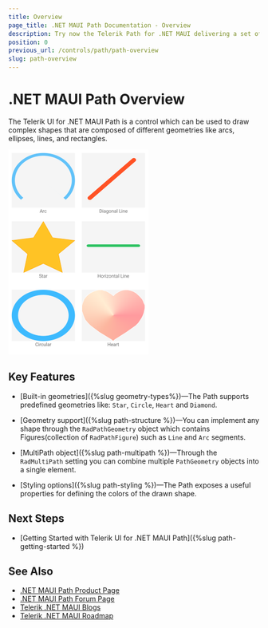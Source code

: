 ```yaml
---
title: Overview
page_title: .NET MAUI Path Documentation - Overview
description: Try now the Telerik Path for .NET MAUI delivering a set of options for drawing complex shapes composed of various geometries like arcs, ellipses, lines, and rectangles.
position: 0
previous_url: /controls/path/path-overview
slug: path-overview
---
```


# .NET MAUI Path Overview

The Telerik UI for .NET MAUI Path is a control which can be used to draw complex shapes that are composed of different geometries like arcs, ellipses, lines, and rectangles.

![.NET MAUI Path Overview](images/paths.png)

## Key Features

* [Built-in geometries]({%slug geometry-types%})&mdash;The Path supports predefined geometries like: `Star`, `Circle`, `Heart` and `Diamond`.

* [Geometry support]({%slug path-structure %})&mdash;You can implement any shape through the `RadPathGeometry` object which contains Figures(collection of `RadPathFigure`) such as `Line` and `Arc` segments.

* [MultiPath object]({%slug path-multipath %})&mdash;Through the `RadMultiPath` setting you can combine multiple `PathGeometry` objects into a single element.

* [Styling options]({%slug path-styling %})&mdash;The Path exposes a useful properties for defining the colors of the drawn shape.

## Next Steps

* [Getting Started with Telerik UI for .NET MAUI Path]({%slug path-getting-started %})

## See Also

- [.NET MAUI Path Product Page](https://www.telerik.com/maui-ui/path)
- [.NET MAUI Path Forum Page](https://www.telerik.com/forums/maui?tagId=1783)
- [Telerik .NET MAUI Blogs](https://www.telerik.com/blogs/mobile-net-maui)
- [Telerik .NET MAUI Roadmap](https://www.telerik.com/support/whats-new/maui-ui/roadmap)
